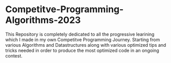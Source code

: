 # Competitve-Programming-Algorithms-2023
This Repository is completely dedicated to all the progressive learining which I made in my own Competitve Programming Journey.
Starting from various Algorithms and Datastructures along with various optimized tips and tricks needed in order to produce the most optimized code in an ongoing contest.
